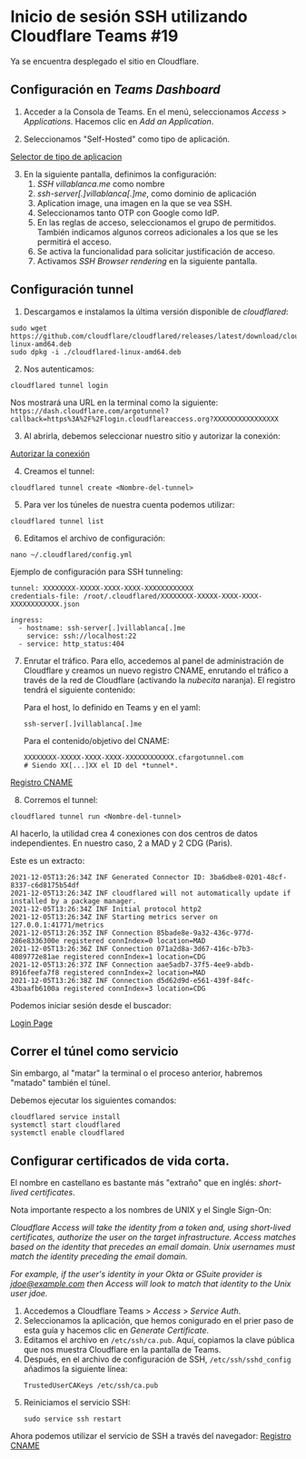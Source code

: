 # Inicio de sesión SSH utilizando Cloudflare Teams #19

Ya se encuentra desplegado el sitio en Cloudflare. 

## Configuración en *Teams Dashboard* 

1. Acceder a la Consola de Teams. En el menú, seleccionamos *Access* > *Applications*. Hacemos clic en *Add an Application*.

2. Seleccionamos "Self-Hosted" como tipo de aplicación.

[Selector de tipo de aplicacion](https://raw.githubusercontent.com/gonzaleztroyano/ASIR2-IAW-SCRIPT/main/guides/images/cf-guide-ssh-1.png)

3. En la siguiente pantalla, definimos la configuración:
    1. *SSH villablanca.me* como nombre
    2. *ssh-server[.]villablanca[.]me*, como dominio de aplicación
    3. Aplication image, una imagen en la que se vea SSH. 
    4. Seleccionamos tanto OTP con Google como IdP. 
    5. En las reglas de acceso, seleccionamos el grupo de permitidos. También indicamos algunos correos adicionales a los que se les permitirá el acceso. 
    6. Se activa la funcionalidad para solicitar justificación de acceso. 
    7. Activamos *SSH Browser rendering* en la siguiente pantalla.  

## Configuración tunnel

1. Descargamos e instalamos la última versión disponible de *cloudflared*:
```
sudo wget https://github.com/cloudflare/cloudflared/releases/latest/download/cloudflared-linux-amd64.deb
sudo dpkg -i ./cloudflared-linux-amd64.deb
```

2. Nos autenticamos:
```
cloudflared tunnel login
```
Nos mostrará una URL en la terminal como la siguiente: `https://dash.cloudflare.com/argotunnel?callback=https%3A%2F%2Flogin.cloudflareaccess.org?XXXXXXXXXXXXXXXX`

3. Al abrirla, debemos seleccionar nuestro sitio y autorizar la conexión:

[Autorizar la conexión](https://raw.githubusercontent.com/gonzaleztroyano/ASIR2-IAW-SCRIPT/main/guides/images/cf-guide-ssh-2.png)

4. Creamos el tunnel:
```
cloudflared tunnel create <Nombre-del-tunnel>
```

5. Para ver los túneles de nuestra cuenta podemos utilizar:
```
cloudflared tunnel list
```
6. Editamos el archivo de configuración:

```
nano ~/.cloudflared/config.yml
```
Ejemplo de configuración para SSH tunneling:

```
tunnel: XXXXXXXX-XXXXX-XXXX-XXXX-XXXXXXXXXXXX
credentials-file: /root/.cloudflared/XXXXXXXX-XXXXX-XXXX-XXXX-XXXXXXXXXXXX.json

ingress:
  - hostname: ssh-server[.]villablanca[.]me
    service: ssh://localhost:22
  - service: http_status:404
```

7. Enrutar el tráfico. Para ello, accedemos al panel de administración de Cloudflare y creamos un nuevo registro CNAME, enrutando el tráfico a través de la red de Cloudflare (activando la *nubecita* naranja). El registro tendrá el siguiente contenido:

    Para el host, lo definido en Teams y en el yaml:
    ```
    ssh-server[.]villablanca[.]me
    ``` 
    Para el contenido/objetivo del CNAME:
    ```
    XXXXXXXX-XXXXX-XXXX-XXXX-XXXXXXXXXXXX.cfargotunnel.com
    # Siendo XX[...]XX el ID del *tunnel*. 
    ```
[Registro CNAME](https://raw.githubusercontent.com/gonzaleztroyano/ASIR2-IAW-SCRIPT/main/guides/images/cf-guide-ssh-3.png)

8. Corremos el tunnel:

```
cloudflared tunnel run <Nombre-del-tunnel>
```

Al hacerlo, la utilidad crea 4 conexiones con dos centros de datos independientes. En nuestro caso, 2 a MAD y 2 CDG (Paris). 

Este es un extracto:

```
2021-12-05T13:26:34Z INF Generated Connector ID: 3ba6dbe8-0201-48cf-8337-c6d8175b54df
2021-12-05T13:26:34Z INF cloudflared will not automatically update if installed by a package manager.
2021-12-05T13:26:34Z INF Initial protocol http2
2021-12-05T13:26:34Z INF Starting metrics server on 127.0.0.1:41771/metrics
2021-12-05T13:26:35Z INF Connection 85bade8e-9a32-436c-977d-286e8336300e registered connIndex=0 location=MAD
2021-12-05T13:26:36Z INF Connection 071a2d8a-3d67-416c-b7b3-4089772e81ae registered connIndex=1 location=CDG
2021-12-05T13:26:37Z INF Connection aae5adb7-37f5-4ee9-abdb-8916feefa7f8 registered connIndex=2 location=MAD
2021-12-05T13:26:38Z INF Connection d5d62d9d-e561-439f-84fc-43baafb6100a registered connIndex=3 location=CDG
```

Podemos iniciar sesión desde el buscador:

[Login Page](https://raw.githubusercontent.com/gonzaleztroyano/ASIR2-IAW-SCRIPT/main/guides/images/cf-guide-ssh-4.png)


## Correr el túnel como servicio

Sin embargo, al "matar" la terminal o el proceso anterior, habremos "matado" también el túnel. 

Debemos ejecutar los siguientes comandos:
```
cloudflared service install
systemctl start cloudflared
systemctl enable cloudflared
```

## Configurar certificados de vida corta. 

El nombre en castellano es bastante más "extraño" que en inglés: *short-lived certificates*. 

Nota importante respecto a los nombres de UNIX y el Single Sign-On:

*Cloudflare Access will take the identity from a token and, using short-lived certificates, authorize the user on the target infrastructure. Access matches based on the identity that precedes an email domain. Unix usernames must match the identity preceding the email domain.*

*For example, if the user's identity in your Okta or GSuite provider is jdoe@example.com then Access will look to match that identity to the Unix user jdoe.*



1. Accedemos a Cloudflare Teams > *Access* > *Service Auth*. 
2. Seleccionamos la aplicación, que hemos conigurado en el prier paso de esta guía y hacemos clic en *Generate Certificate*. 
3. Editamos el archivo en `/etc/ssh/ca.pub`. Aquí, copiamos la clave pública que nos muestra Cloudflare en la pantalla de Teams. 
4. Después, en el archivo de configuración de SSH, `/etc/ssh/sshd_config` añadimos la siguiente línea:
    ```
    TrustedUserCAKeys /etc/ssh/ca.pub
    ```
5. Reiniciamos el servicio SSH:
    ```
    sudo service ssh restart
    ```

Ahora podemos utilizar el servicio de SSH a través del navegador:
[Registro CNAME](https://raw.githubusercontent.com/gonzaleztroyano/ASIR2-IAW-SCRIPT/main/guides/images/cf-guide-ssh-5.png)
